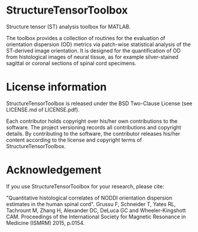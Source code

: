 # StructureTensorToolbox
Structure tensor (ST) analysis toolbox for MATLAB.

The toolbox provides a collection of routines for the evaluation of orientation dispersion (OD) metrics via patch-wise statistical analysis of the ST-derived image orientation.
It is designed for the quantification of OD from histological images of neural tissue, as for example silver-stained sagittal or coronal sections of spinal cord specimens. 

# License information 
StructureTensorToolbox is released under the BSD Two-Clause License (see LICENSE.md of LICENSE.pdf).

Each contributor holds copyright over his/her own contributions to the software. The project versioning records all contributions and copyright details. 
By contributing to the software, the contributor releases his/her content according to the license and copyright terms of StructureTensorToolbox.

# Acknowledgement
If you use StructureTensorToolbox for your research, please cite:

"Quantitative histological correlates of NODDI orientation dispersion estimates in the human spinal cord". Grussu F,  Schneider T,  Yates RL,  Tachrount M,  Zhang H,  Alexander DC, DeLuca GC and Wheeler-Kingshott CAM. Proceedings of the International Society for Magnetic Resonance in Medicine (ISMRM) 2015, p.0154.
